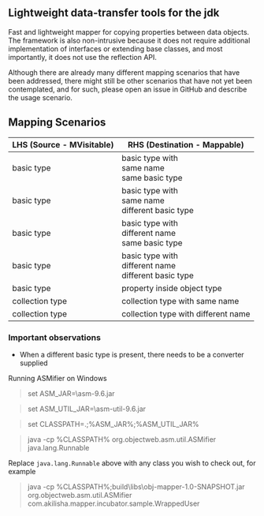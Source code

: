 ## Lightweight data-transfer tools for the jdk

Fast and lightweight mapper for copying properties between data objects. The framework is also non-intrusive because it
does not require additional implementation of interfaces or extending base classes, and most importantly, it does not
use the reflection API.

Although there are already many different mapping scenarios that have been addressed, there might still be other 
scenarios that have not yet been contemplated, and for such, please open an issue in GitHub and describe the usage 
scenario.

## Mapping Scenarios

| LHS (Source - MVisitable) | RHS (Destination - Mappable)                                    |
|---------------------------|-----------------------------------------------------------------|
| basic type                | basic type with <br/> same name <br/> same basic type           |
| basic type                | basic type with <br/> same name <br/> different basic type      |
| basic type                | basic type with <br/> different name <br/> same basic type      |
| basic type                | basic type with <br/> different name <br/> different basic type |
| basic type                | property inside object type                                     |
| collection type           | collection type with same name                                  |
| collection type           | collection type with different name                             |

### Important observations

- When a different basic type is present, there needs to be a converter supplied

Running ASMifier on Windows

> set ASM_JAR=<path to asm jar >\asm-9.6.jar

> set ASM_UTIL_JAR=<path to asm-util jar>\asm-util-9.6.jar

> set CLASSPATH=.;%ASM_JAR%;%ASM_UTIL_JAR%

> java -cp %CLASSPATH% org.objectweb.asm.util.ASMifier java.lang.Runnable

Replace ```java.lang.Runnable``` above with any class you wish to check out, for example

> java -cp %CLASSPATH%;build\libs\obj-mapper-1.0-SNAPSHOT.jar org.objectweb.asm.util.ASMifier
> com.akilisha.mapper.incubator.sample.WrappedUser



